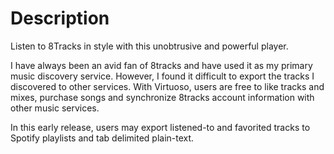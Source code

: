 # Description

Listen to 8Tracks in style with this unobtrusive and powerful player. 

I have always been an avid fan of 8tracks and have used it as my primary music discovery service. However, I found it difficult to export the tracks I discovered to other services. With Virtuoso, users are free to like tracks and mixes, purchase songs and synchronize 8tracks account information with other music services.

In this early release, users may export listened-to and favorited tracks to Spotify playlists and tab delimited plain-text.